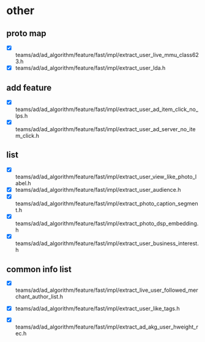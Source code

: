 # other

## proto map

- [x] teams/ad/ad_algorithm/feature/fast/impl/extract_user_live_mmu_class623.h
- [x] teams/ad/ad_algorithm/feature/fast/impl/extract_user_lda.h

## add feature

- [x] teams/ad/ad_algorithm/feature/fast/impl/extract_user_ad_item_click_no_lps.h
- [x] teams/ad/ad_algorithm/feature/fast/impl/extract_user_ad_server_no_item_click.h

## list

- [x] teams/ad/ad_algorithm/feature/fast/impl/extract_user_view_like_photo_label.h
- [x] teams/ad/ad_algorithm/feature/fast/impl/extract_user_audience.h
- [x] teams/ad/ad_algorithm/feature/fast/impl/extract_photo_caption_segment.h
- [x] teams/ad/ad_algorithm/feature/fast/impl/extract_photo_dsp_embedding.h
- [x] teams/ad/ad_algorithm/feature/fast/impl/extract_user_business_interest.h

## common info list

- [x] teams/ad/ad_algorithm/feature/fast/impl/extract_live_user_followed_merchant_author_list.h
- [x] teams/ad/ad_algorithm/feature/fast/impl/extract_user_like_tags.h
- [x] teams/ad/ad_algorithm/feature/fast/impl/extract_ad_akg_user_hweight_rec.h

